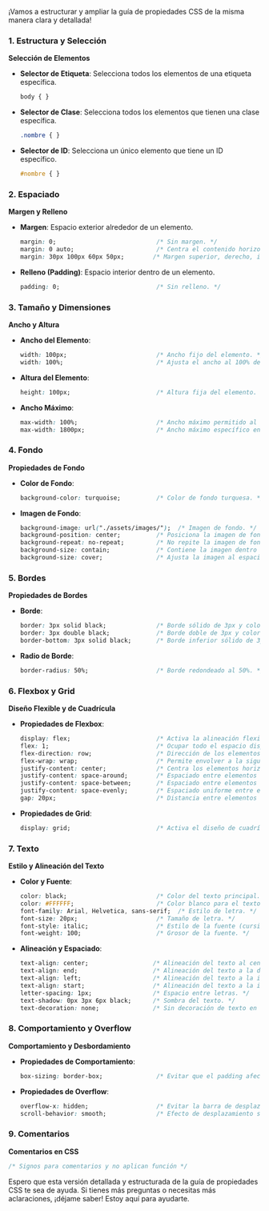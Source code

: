 ¡Vamos a estructurar y ampliar la guía de propiedades CSS de la misma manera clara y detallada!

### 1. Estructura y Selección

**Selección de Elementos**
- **Selector de Etiqueta**: Selecciona todos los elementos de una etiqueta específica.
    ```css
    body { }
    ```
- **Selector de Clase**: Selecciona todos los elementos que tienen una clase específica.
    ```css
    .nombre { }
    ```
- **Selector de ID**: Selecciona un único elemento que tiene un ID específico.
    ```css
    #nombre { }
    ```

### 2. Espaciado

**Margen y Relleno**
- **Margen**: Espacio exterior alrededor de un elemento.
    ```css
    margin: 0;                            /* Sin margen. */
    margin: 0 auto;                       /* Centra el contenido horizontalmente. */
    margin: 30px 100px 60px 50px;        /* Margen superior, derecho, inferior e izquierdo. */
    ```
- **Relleno (Padding)**: Espacio interior dentro de un elemento.
    ```css
    padding: 0;                           /* Sin relleno. */
    ```

### 3. Tamaño y Dimensiones

**Ancho y Altura**
- **Ancho del Elemento**:
    ```css
    width: 100px;                         /* Ancho fijo del elemento. */
    width: 100%;                          /* Ajusta el ancho al 100% del contenedor. */
    ```
- **Altura del Elemento**:
    ```css
    height: 100px;                        /* Altura fija del elemento. */
    ```
- **Ancho Máximo**:
    ```css
    max-width: 100%;                      /* Ancho máximo permitido al 100%. */
    max-width: 1800px;                    /* Ancho máximo específico en píxeles. */
    ```

### 4. Fondo

**Propiedades de Fondo**
- **Color de Fondo**:
    ```css
    background-color: turquoise;          /* Color de fondo turquesa. */
    ```
- **Imagen de Fondo**:
    ```css
    background-image: url("./assets/images/");  /* Imagen de fondo. */
    background-position: center;          /* Posiciona la imagen de fondo al centro. */
    background-repeat: no-repeat;         /* No repite la imagen de fondo. */
    background-size: contain;             /* Contiene la imagen dentro del elemento. */
    background-size: cover;               /* Ajusta la imagen al espacio disponible. */
    ```

### 5. Bordes

**Propiedades de Bordes**
- **Borde**:
    ```css
    border: 3px solid black;              /* Borde sólido de 3px y color negro. */
    border: 3px double black;             /* Borde doble de 3px y color negro. */
    border-bottom: 3px solid black;       /* Borde inferior sólido de 3px y color negro. */
    ```
- **Radio de Borde**:
    ```css
    border-radius: 50%;                   /* Borde redondeado al 50%. */
    ```

### 6. Flexbox y Grid

**Diseño Flexible y de Cuadrícula**
- **Propiedades de Flexbox**:
    ```css
    display: flex;                        /* Activa la alineación flexible. */
    flex: 1;                              /* Ocupar todo el espacio disponible en la línea. */
    flex-direction: row;                  /* Dirección de los elementos flexibles en fila. */
    flex-wrap: wrap;                      /* Permite envolver a la siguiente línea. */
    justify-content: center;              /* Centra los elementos horizontalmente. */
    justify-content: space-around;        /* Espaciado entre elementos horizontalmente, lejos de los extremos. */
    justify-content: space-between;       /* Espaciado entre elementos horizontalmente desde los extremos. */
    justify-content: space-evenly;        /* Espaciado uniforme entre elementos horizontalmente. */
    gap: 20px;                            /* Distancia entre elementos en contenedor flex. */
    ```
- **Propiedades de Grid**:
    ```css
    display: grid;                        /* Activa el diseño de cuadrícula. */
    ```

### 7. Texto

**Estilo y Alineación del Texto**
- **Color y Fuente**:
    ```css
    color: black;                         /* Color del texto principal. */
    color: #FFFFFF;                       /* Color blanco para el texto. */
    font-family: Arial, Helvetica, sans-serif;  /* Estilo de letra. */
    font-size: 20px;                      /* Tamaño de letra. */
    font-style: italic;                   /* Estilo de la fuente (cursiva). */
    font-weight: 100;                     /* Grosor de la fuente. */
    ```
- **Alineación y Espaciado**:
    ```css
    text-align: center;                  /* Alineación del texto al centro. */
    text-align: end;                     /* Alineación del texto a la derecha. */
    text-align: left;                    /* Alineación del texto a la izquierda. */
    text-align: start;                   /* Alineación del texto a la izquierda. */
    letter-spacing: 1px;                 /* Espacio entre letras. */
    text-shadow: 0px 3px 6px black;      /* Sombra del texto. */
    text-decoration: none;               /* Sin decoración de texto en enlaces. */
    ```

### 8. Comportamiento y Overflow

**Comportamiento y Desbordamiento**
- **Propiedades de Comportamiento**:
    ```css
    box-sizing: border-box;               /* Evitar que el padding afecte el ancho total. */
    ```
- **Propiedades de Overflow**:
    ```css
    overflow-x: hidden;                   /* Evitar la barra de desplazamiento horizontal. */
    scroll-behavior: smooth;              /* Efecto de desplazamiento suave entre secciones. */
    ```

### 9. Comentarios

**Comentarios en CSS**
```css
/* Signos para comentarios y no aplican función */
```

Espero que esta versión detallada y estructurada de la guía de propiedades CSS te sea de ayuda. Si tienes más preguntas o necesitas más aclaraciones, ¡déjame saber! Estoy aquí para ayudarte.